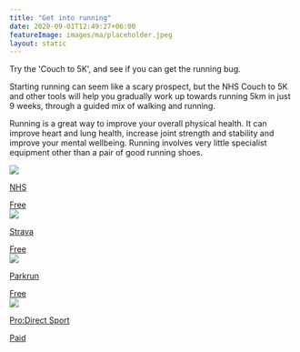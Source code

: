 ```yaml
---
title: "Get into running"
date: 2020-09-01T12:49:27+06:00
featureImage: images/ma/placeholder.jpeg
layout: static
---
```


Try the 'Couch to 5K', and see if you can get the running bug.

Starting running can seem like a scary prospect, but the NHS Couch to 5K and other tools will help you gradually work up towards running 5km in just 9 weeks, through a guided mix of walking and running.

Running is a great way to improve your overall physical health. It can improve heart and lung health, increase joint strength and stability and improve your mental wellbeing. Running involves very little specialist equipment other than a pair of good running shoes.

<a class="ma-link" href="https://www.nhs.uk/live-well/exercise/running-and-aerobic-exercises/get-running-with-couch-to-5k/"><div class="ma-card ma-card-Health"><div class="ma-icon"><img src ="/images/icon-check.png"/></div><div class="ma-name"><p>NHS</p></div><div class="ma-paid-text"><span>Free</span></div></div></a><a class="ma-link" href="https://www.strava.com/"><div class="ma-card ma-card-Health"><div class="ma-icon"><img src ="/images/icon-check.png"/></div><div class="ma-name"><p>Strava</p></div><div class="ma-paid-text"><span>Free</span></div></div></a><a class="ma-link" href="https://www.parkrun.org.uk/"><div class="ma-card ma-card-Health"><div class="ma-icon"><img src ="/images/icon-check.png"/></div><div class="ma-name"><p>Parkrun</p></div><div class="ma-paid-text"><span>Free</span></div></div></a><a class="ma-link" href="https://www.awin1.com/cread.php?awinmid=6667&awinaffid=1198638&ued=https%3A%2F%2Fwww.prodirectsport.com%2Frunning%2F"><div class="ma-card ma-card-Health"><div class="ma-icon"><img src ="/images/icon-pound.png"/></div><div class="ma-name"><p>Pro:Direct Sport</p></div><div class="ma-paid-text"><span>Paid</span></div></div></a>  

<br/><br/>






